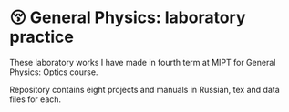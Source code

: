 # 😚 General Physics: laboratory practice

These laboratory works I have made in fourth term at MIPT for General Physics: Optics course.

Repository contains eight projects and manuals in Russian, tex and data files for each.
